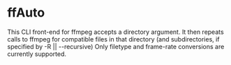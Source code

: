 # ffAuto
  This CLI front-end for ffmpeg accepts a directory argument. It then repeats calls to ffmpeg for compatible files in that directory (and subdirectories, if specified by -R || --recursive) Only filetype and frame-rate conversions are currently supported. 
